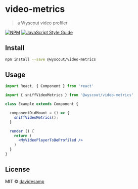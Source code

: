 # video-metrics

> a Wyscout video profiler

[![NPM](https://img.shields.io/npm/v/video-metrics.svg)](https://www.npmjs.com/package/video-metrics) [![JavaScript Style Guide](https://img.shields.io/badge/code_style-standard-brightgreen.svg)](https://standardjs.com)

## Install

```bash
npm install --save @wyscout/video-metrics
```

## Usage

```jsx
import React, { Component } from 'react'

import { sniffVideoMetrics } from '@wyscout/video-metrics'

class Example extends Component {

  componentDidMount = () => {
    sniffVideoMetrics();
  }

  render () {
    return (
      <MyVideoPlayerToBeProfiled />
    )
  }
}
```

## License

MIT © [davidesamp](https://github.com/davidesamp)
